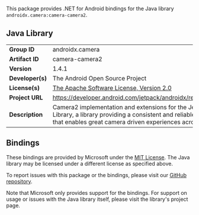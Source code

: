This package provides .NET for Android bindings for the Java library `androidx.camera:camera-camera2`.

## Java Library

| | |
|-|-|
| **Group ID** | androidx.camera |
| **Artifact ID** | camera-camera2 |
| **Version** | 1.4.1 |
| **Developer(s)** | The Android Open Source Project |
| **License(s)** | [The Apache Software License, Version 2.0](http://www.apache.org/licenses/LICENSE-2.0.txt) |
| **Project URL** | https://developer.android.com/jetpack/androidx/releases/camera#1.4.1 |
| **Description** | Camera2 implementation and extensions for the Jetpack Camera Library, a library providing a consistent and reliable camera foundation that enables great camera driven experiences across all of Android. |

## Bindings

These bindings are provided by Microsoft under the [MIT License](https://opensource.org/licenses/MIT). The Java
library may be licensed under a different license as specified above.

To report issues with this package or the bindings, please visit our [GitHub repository](https://aka.ms/android-libraries).

Note that Microsoft only provides support for the bindings. For support on
usage or issues with the Java library itself, please visit the library's project page.
